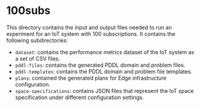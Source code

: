 # 100subs

This directory contains the input and output files needed to run an experiment for an IoT system with 100 subscriptions. It contains the following subdirectories:
* ```dataset```: contains the performance metrics dataset of the IoT system as a set of CSV files.
* ```pddl-files```: contains the generated PDDL domain and problem files.
* ```pddl-templates```: contains the PDDL domain and problem file templates.
* ```plans```: contained the generated plans for Edge infrastructure configuration.
 * ```space-specifications```: contains JSON files that represent the IoT space specification under different configuration settings.